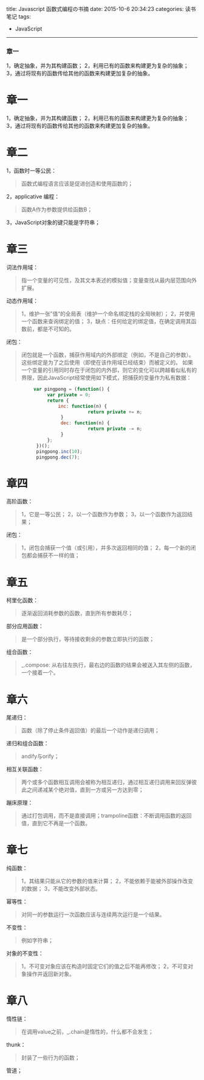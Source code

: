 title: Javascript 函数式编程の书摘
date: 2015-10-6 20:34:23
categories: 读书笔记
tags:
- JavaScript
---

### 章一
1，确定抽象，并为其构建函数；
2，利用已有的函数来构建更为复杂的抽象；
3，通过将现有的函数传给其他的函数来构建更加复杂的抽象。

<!-- more -->

# 章一

1，确定抽象，并为其构建函数；
2，利用已有的函数来构建更为复杂的抽象；
3，通过将现有的函数传给其他的函数来构建更加复杂的抽象。

# 章二

1，函数时一等公民：
>函数式编程语言应该是促进创造和使用函数的；

2，applicative 编程：
>函数A作为参数提供给函数B；

3，JavaScript对象的键只能是字符串；

# 章三

词法作用域：
>指一个变量的可见性，及其文本表述的模拟值；变量查找从最内层范围向外扩展。

动态作用域：
>1，维护一张”值“的全局表（维护一个命名绑定栈的全局映射）；
>2，并使用一个函数来查询绑定的值；
>3，缺点：任何给定的绑定值，在确定调用其函数前，都是不可知的。

闭包：
>闭包就是一个函数，捕获作用域内的外部绑定（例如，不是自己的参数）。这些绑定是为了之后使用（即使在该作用域已经结束）而被定义的。
>如果一个变量的引用同时存在于闭包的内外部，则它的变化可以跨越看似私有的界限，因此JavaScript经常使用如下模式，把捕获的变量作为私有数据：
```javascript
          var pingpong = (function() {
               var private = 0;
               return {     
                   inc: function(n) {
                              return private += n;
                    }
                    dec: function(n) {
                              return private -= n;
                    }
               };
           })();
           pingpong.inc(10);
           pingpong.dec(7);
```

# 章四

高阶函数：
>1，它是一等公民；
>2，以一个函数作为参数；
>3，以一个函数作为返回结果； 

闭包：
>1，闭包会捕获一个值（或引用），并多次返回相同的值；
>2，每一个新的闭包都会捕获不一样的值； 

# 章五

柯里化函数：
>逐渐返回消耗参数的函数，直到所有参数耗尽；

部分应用函数：
>是一个部分执行，等待接收剩余的参数立即执行的函数；

组合函数：
>_.compose: 从右往左执行，最右边的函数的结果会被送入其左侧的函数，一个接着一个。

# 章六

尾递归：
>函数（除了停止条件返回值）的最后一个动作是递归调用；

递归和组合函数：
>andify与orify；

相互关联函数：
>两个或多个函数相互调用会被称为相互递归，通过相互递归调用来回反弹彼此之间递减某个绝对值，直到一方或另一方达到零；

蹦床原理：
> 通过打包调用，而不是直接调用；trampoline函数：不断调用函数的返回值，直到它不再是一个函数。

# 章七

纯函数：
>1，其结果只能从它的参数的值来计算；
>2，不能依赖于能被外部操作改变的数据；
>3，不能改变外部状态。

幂等性：
>对同一的参数运行一次函数应该与连续两次运行是一个结果。

不变性：
>例如字符串；

对象的不变性：
>1，不可变对象应该在构造时固定它们的值之后不能再修改；
>2，不可变对象操作并返回新对象。

# 章八

惰性链：
>在调用value之前，_.chain是惰性的，什么都不会发生；

thunk：
>封装了一些行为的函数；

管道； 
